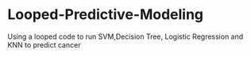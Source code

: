 # Looped-Predictive-Modeling
Using a looped code to run SVM,Decision Tree, Logistic Regression and KNN to predict cancer
